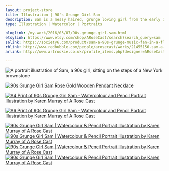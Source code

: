 ```yaml
---
layout: project-store
title: Illustration | 90's Grunge Girl Sam
description: Sam is a messy haired, grunge loving girl from the early 1990s. She loves few things more than her trusty plaid flannel shirt, her Smashing Pumpkins 'Zero' t-shirt, and a pair of DMs. You can often find her sitting on a Brooklyn brownstone listening to some of her favourite Seattle-based bands.
type: Illustration | Watercolor | Portraits

bloglink: /my-work/2016/03/07/90s-grunge-girl-sam.html
etsylink: https://www.etsy.com/shop/ARoseCast/search?search_query=sam
s6link: https://society6.com/product/sam-a-90s-grunge-music-fan-in-a-flannel-shirt-band-t-shirt-dm-boots_print#1=45
rblink: http://www.redbubble.com/people/arosecast/works/21455156-sam-a-90s-grunge-music-fan-in-a-flannel-shirt-band-t-shirt-dm-boots
arlink: http://www.artrookie.co.uk/profile_items.php?designer=ARoseCast&design=8861

---
```


![A portrait illustration of Sam, a 90s girl, sitting on the steps of a New York brownstone](/assets/folio/portraits/portrait-illustration-sam.jpg "An illustration of Sam, a 90s girl, sitting on the steps of a New York brownstone")

[![90s Grunge Girl Sam Rose Gold Wooden Pendant Necklace](/assets/folio/portraits/sam-wooden-pendant-necklace-02.jpg)](https://www.etsy.com/listing/271265934/rose-gold-walnut-wood-pendant-necklace "90s Grunge Girl Sam Rose Gold Wooden Pendant Necklace")

[![A4 Print of 90s Grunge Girl Sam - Watercolour and Pencil Portrait Illustration by Karen Murray of A Rose Cast](/assets/blog/2016-03/a4-print-90s-grunge-girl-sam.jpg)](https://www.etsy.com/listing/271265430/sam-a4-print-of-a-pencil-watercolour "Buy the A4 Print of 90s Grunge Girl Sam on my Etsy Store")

[![A6 Print of 90s Grunge Girl Sam - Watercolour and Pencil Portrait Illustration by Karen Murray of A Rose Cast](/assets/blog/2016-03/a6-print-90s-grunge-girl-sam.jpg)](https://www.etsy.com/listing/267621317/watercolor-portrait-illustration-a6 "Buy the A6 Print of 90s Grunge Girl Sam on my Etsy Store")


<div class="row">
	<div class="col-md-6">
		<a href="" title="Buy 90s Grunge Girl Sam as a range of products on my Society6 Store"><img src="/assets/blog/2016-03/society6-90s-grunge-girl-sam-pillows.jpg" alt="90s Grunge Girl Sam | Watercolour &amp; Pencil Portrait Illustration by Karen Murray of A Rose Cast" title="Pillow of 90s Grunge Girl Sam | Watercolour &amp; Pencil Portrait Illustration by Karen Murray of A Rose Cast"></a>
	</div>
	<div class="col-md-6">
		<a href="" title="Buy 90s Grunge Girl Sam as a range of products on my Society6 Store"><img src="/assets/blog/2016-03/society6-90s-grunge-girl-sam-phone-skins.jpg" alt="90s Grunge Girl Sam | Watercolour &amp; Pencil Portrait Illustration by Karen Murray of A Rose Cast" title="iPhone Skin of 90s Grunge Girl Sam | Watercolour &amp; Pencil Portrait Illustration by Karen Murray of A Rose Cast"></a>
	</div>
</div>

<div class="row">
	<div class="col-md-6">
		<a href="" title="Buy 90s Grunge Girl Sam as asociety6-90s-grunge-girl-sam-mugs.jpg range of products on my Society6 Store"><img src="/assets/blog/2016-03/society6-90s-grunge-girl-sam-mugs.jpg" alt="90s Grunge Girl Sam | Watercolour &amp; Pencil Portrait Illustration by Karen Murray of A Rose Cast" title="Mug of 90s Grunge Girl Sam | Watercolour &amp; Pencil Portrait Illustration by Karen Murray of A Rose Cast"></a>
	</div>
	<div class="col-md-6">
		<a href="" title="Buy 90s Grunge Girl Sam as a range of products on my Society6 Store"><img src="/assets/blog/2016-03/society6-90s-grunge-girl-sam-bags.jpg" alt="90s Grunge Girl Sam | Watercolour &amp; Pencil Portrait Illustration by Karen Murray of A Rose Cast" title="Tote Bag of 90s Grunge Girl Sam | Watercolour &amp; Pencil Portrait Illustration by Karen Murray of A Rose Cast"></a>
	</div>
</div>